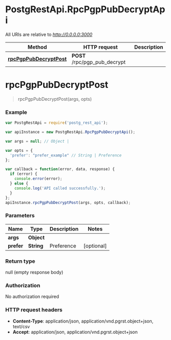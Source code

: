 # PostgRestApi.RpcPgpPubDecryptApi

All URIs are relative to *http://0.0.0.0:3000*

Method | HTTP request | Description
------------- | ------------- | -------------
[**rpcPgpPubDecryptPost**](RpcPgpPubDecryptApi.md#rpcPgpPubDecryptPost) | **POST** /rpc/pgp_pub_decrypt | 


<a name="rpcPgpPubDecryptPost"></a>
# **rpcPgpPubDecryptPost**
> rpcPgpPubDecryptPost(args, opts)



### Example
```javascript
var PostgRestApi = require('postg_rest_api');

var apiInstance = new PostgRestApi.RpcPgpPubDecryptApi();

var args = null; // Object | 

var opts = { 
  'prefer': "prefer_example" // String | Preference
};

var callback = function(error, data, response) {
  if (error) {
    console.error(error);
  } else {
    console.log('API called successfully.');
  }
};
apiInstance.rpcPgpPubDecryptPost(args, opts, callback);
```

### Parameters

Name | Type | Description  | Notes
------------- | ------------- | ------------- | -------------
 **args** | **Object**|  | 
 **prefer** | **String**| Preference | [optional] 

### Return type

null (empty response body)

### Authorization

No authorization required

### HTTP request headers

 - **Content-Type**: application/json, application/vnd.pgrst.object+json, text/csv
 - **Accept**: application/json, application/vnd.pgrst.object+json

